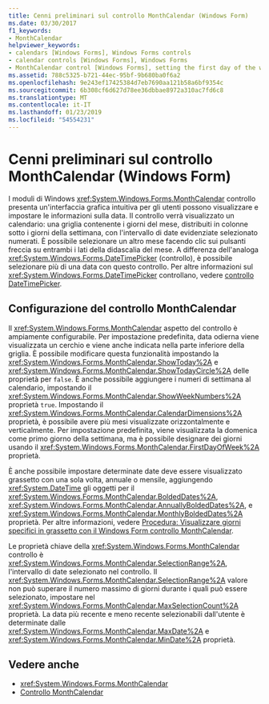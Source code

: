 ```yaml
---
title: Cenni preliminari sul controllo MonthCalendar (Windows Form)
ms.date: 03/30/2017
f1_keywords:
- MonthCalendar
helpviewer_keywords:
- calendars [Windows Forms], Windows Forms controls
- calendar controls [Windows Forms], Windows Forms
- MonthCalendar control [Windows Forms], setting the first day of the week
ms.assetid: 788c5325-b721-44ec-95bf-9b680ba0f6a2
ms.openlocfilehash: 9e243ef17425384d7eb7690aa121b58a6bf9354c
ms.sourcegitcommit: 6b308cf6d627d78ee36dbbae8972a310ac7fd6c8
ms.translationtype: MT
ms.contentlocale: it-IT
ms.lasthandoff: 01/23/2019
ms.locfileid: "54554231"
---
```

# <a name="monthcalendar-control-overview-windows-forms"></a>Cenni preliminari sul controllo MonthCalendar (Windows Form)
I moduli di Windows <xref:System.Windows.Forms.MonthCalendar> controllo presenta un'interfaccia grafica intuitiva per gli utenti possono visualizzare e impostare le informazioni sulla data. Il controllo verrà visualizzato un calendario: una griglia contenente i giorni del mese, distribuiti in colonne sotto i giorni della settimana, con l'intervallo di date evidenziate selezionato numerati. È possibile selezionare un altro mese facendo clic sui pulsanti freccia su entrambi i lati della didascalia del mese. A differenza dell'analoga <xref:System.Windows.Forms.DateTimePicker> (controllo), è possibile selezionare più di una data con questo controllo. Per altre informazioni sul <xref:System.Windows.Forms.DateTimePicker> controllano, vedere [controllo DateTimePicker](../../../../docs/framework/winforms/controls/datetimepicker-control-windows-forms.md).  
  
## <a name="configuring-the-monthcalendar-control"></a>Configurazione del controllo MonthCalendar  
 Il <xref:System.Windows.Forms.MonthCalendar> aspetto del controllo è ampiamente configurabile. Per impostazione predefinita, data odierna viene visualizzata un cerchio e viene anche indicata nella parte inferiore della griglia. È possibile modificare questa funzionalità impostando la <xref:System.Windows.Forms.MonthCalendar.ShowToday%2A> e <xref:System.Windows.Forms.MonthCalendar.ShowTodayCircle%2A> delle proprietà per `false`. È anche possibile aggiungere i numeri di settimana al calendario, impostando il <xref:System.Windows.Forms.MonthCalendar.ShowWeekNumbers%2A> proprietà `true`. Impostando il <xref:System.Windows.Forms.MonthCalendar.CalendarDimensions%2A> proprietà, è possibile avere più mesi visualizzate orizzontalmente e verticalmente. Per impostazione predefinita, viene visualizzata la domenica come primo giorno della settimana, ma è possibile designare dei giorni usando il <xref:System.Windows.Forms.MonthCalendar.FirstDayOfWeek%2A> proprietà.  
  
 È anche possibile impostare determinate date deve essere visualizzato grassetto con una sola volta, annuale o mensile, aggiungendo <xref:System.DateTime> gli oggetti per il <xref:System.Windows.Forms.MonthCalendar.BoldedDates%2A>, <xref:System.Windows.Forms.MonthCalendar.AnnuallyBoldedDates%2A>, e <xref:System.Windows.Forms.MonthCalendar.MonthlyBoldedDates%2A> proprietà. Per altre informazioni, vedere [Procedura: Visualizzare giorni specifici in grassetto con il Windows Form controllo MonthCalendar](../../../../docs/framework/winforms/controls/display-specific-days-in-bold-with-wf-monthcalendar-control.md).  
  
 Le proprietà chiave della <xref:System.Windows.Forms.MonthCalendar> controllo è <xref:System.Windows.Forms.MonthCalendar.SelectionRange%2A>, l'intervallo di date selezionato nel controllo. Il <xref:System.Windows.Forms.MonthCalendar.SelectionRange%2A> valore non può superare il numero massimo di giorni durante i quali può essere selezionato, impostare nel <xref:System.Windows.Forms.MonthCalendar.MaxSelectionCount%2A> proprietà. La data più recente e meno recente selezionabili dall'utente è determinate dalle <xref:System.Windows.Forms.MonthCalendar.MaxDate%2A> e <xref:System.Windows.Forms.MonthCalendar.MinDate%2A> proprietà.  
  
## <a name="see-also"></a>Vedere anche
- <xref:System.Windows.Forms.MonthCalendar>
- [Controllo MonthCalendar](../../../../docs/framework/winforms/controls/monthcalendar-control-windows-forms.md)
